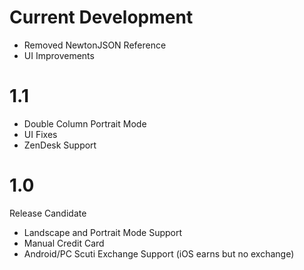 # Current Development
- Removed NewtonJSON Reference
- UI Improvements

# 1.1
- Double Column Portrait Mode
- UI Fixes  
- ZenDesk Support

# 1.0
Release Candidate
- Landscape and Portrait Mode Support
- Manual Credit Card
- Android/PC Scuti Exchange Support (iOS earns but no exchange)